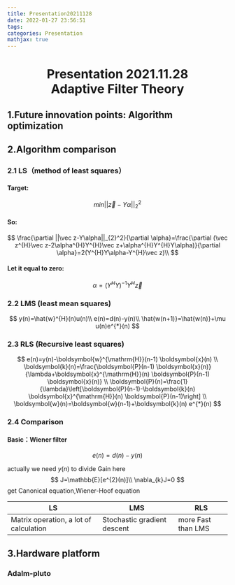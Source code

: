 ```yaml
---
title: Presentation20211128
date: 2022-01-27 23:56:51
tags:
categories: Presentation
mathjax: true
---
```

<h1 align = "center">
    Presentation 2021.11.28<br>
    Adaptive Filter Theory
</h1>




## 1.Future innovation points: Algorithm optimization



## 2.Algorithm comparison

### 2.1 LS（method of least squares）

#### Target:

$$
min||\vec z-Y\alpha||_{2}^2
$$

#### So:

$$
\frac{\partial ||\vec z-Y\alpha||_{2}^2}{\partial \alpha}=\frac{\partial (\vec z^{H}\vec z-2\alpha^{H}Y^{H}\vec z+\alpha^{H}Y^{H}Y\alpha)}{\partial \alpha}=2(Y^{H}Y\alpha-Y^{H}\vec z)\\
$$

#### Let it equal to zero:

$$
\alpha=(Y^{H}Y)^{-1}Y^{H}\vec z
$$

### 2.2 LMS (least mean squares)

$$
y(n)=\hat{w}^{H}(n)u(n)\\
e(n)=d(n)-y(n)\\
\hat{w(n+1)}=\hat{w(n)}+\mu u(n)e^{*}(n)
$$



### 2.3 RLS (Recursive least squares)

$$
e(n)=y(n)-\boldsymbol{w}^{\mathrm{H}}(n-1) \boldsymbol{x}(n) \\
\boldsymbol{k}(n)=\frac{\boldsymbol{P}(n-1) \boldsymbol{x}(n)}{\lambda+\boldsymbol{x}^{\mathrm{H}}(n) \boldsymbol{P}(n-1) \boldsymbol{x}(n)} \\
\boldsymbol{P}(n)=\frac{1}{\lambda}\left[\boldsymbol{P}(n-1)-\boldsymbol{k}(n) \boldsymbol{x}^{\mathrm{H}}(n) \boldsymbol{P}(n-1)\right] \\
\boldsymbol{w}(n)=\boldsymbol{w}(n-1)+\boldsymbol{k}(n) e^{*}(n)
$$



### 2.4 Comparison

#### Basic：Wiener filter

$$
e(n)=d(n)-y(n)
$$

actually we need $y(n)$ to divide Gain here
$$
J=\mathbb{E}[e^{2}(n)]\\
\nabla_{k}J=0
$$
get Canonical equation,Wiener-Hoof equation

| LS                                     | LMS                         | RLS                |
| -------------------------------------- | --------------------------- | ------------------ |
| Matrix operation, a lot of calculation | Stochastic gradient descent | more Fast than LMS |





## 3.Hardware platform

### Adalm-pluto



